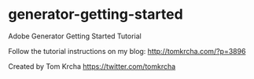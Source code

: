 generator-getting-started
=========================

Adobe Generator Getting Started Tutorial

Follow the tutorial instructions on my blog: http://tomkrcha.com/?p=3896

Created by Tom Krcha https://twitter.com/tomkrcha
